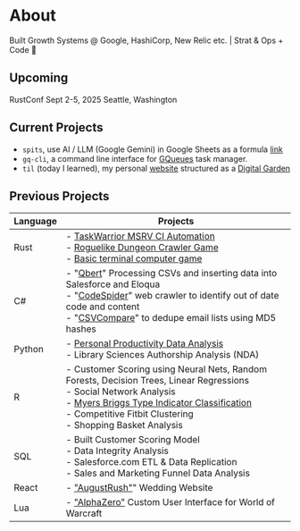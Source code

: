 # About
Built Growth Systems @ Google, HashiCorp, New Relic etc. | Strat & Ops + Code 🦀

## Upcoming
RustConf Sept 2-5, 2025 Seattle, Washington

## Current Projects
- `spits`, use AI / LLM (Google Gemini) in Google Sheets as a formula [link](https://github.com/iwyatt/spits)
- `gq-cli`, a command line interface for [GQueues](https://gqz.page.link/Rvzp98m6wrY9E27J9) task manager.
- `til` (today I learned), my personal [website](https://www.isaacwyatt.com/) structured as a [Digital Garden](https://www.isaacwyatt.com/digital-garden/)

## Previous Projects
| Language | Projects |
| --- |  --- | 
| Rust |- [TaskWarrior MSRV CI Automation](https://www.isaacwyatt.com/posts/2023-11-21/) <br>- [Roguelike Dungeon Crawler Game](https://www.isaacwyatt.com/posts/2024-01-25/)<br>- [Basic terminal computer game](https://github.com/iwyatt/dcg)
| C# |- "[Qbert](https://github.com/iwyatt/Qbert)" Processing CSVs and inserting data into Salesforce and Eloqua <br>- "[CodeSpider](https://www.isaacwyatt.com/posts/2023-12-04/)" web crawler to identify out of date code and content <br>- "[CSVCompare](https://www.isaacwyatt.com/posts/2024-03-30/)" to dedupe email lists using MD5 hashes |
| Python |- [Personal Productivity Data Analysis](https://www.isaacwyatt.com/posts/2023-06-02) <br>- Library Sciences Authorship Analysis (NDA)|
| R |- Customer Scoring using Neural Nets, Random Forests, Decision Trees, Linear Regressions <br>- Social Network Analysis <br>- [Myers Briggs Type Indicator Classification](https://www.isaacwyatt.com/posts/2023-11-06/) <br>- Competitive Fitbit Clustering <br>- Shopping Basket Analysis | 
| SQL |- Built Customer Scoring Model <br>- Data Integrity Analysis <br>- Salesforce.com ETL & Data Replication <br>- Sales and Marketing Funnel Data Analysis |
| React |- ["AugustRush"](https://github.com/iwyatt/augustrush)" Wedding Website |
| Lua |- ["AlphaZero"](https://github.com/iwyatt/AlphaZero) Custom User Interface for World of Warcraft | 
